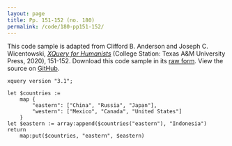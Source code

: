 ```yaml
---
layout: page
title: Pp. 151-152 (no. 180)
permalink: /code/180-pp151-152/
---
```


This code sample is adapted from Clifford B. Anderson and Joseph C. Wicentowski, 
[_XQuery for Humanists_](/) (College Station: Texas A&M University Press, 2020), 151-152. 
Download this code sample in its [raw form](/code/180-pp151-152/180-pp151-152.xq).
View the source on [GitHub](https://github.com/coding4humanists/xquery4humanists/blob/release/code/180-pp151-152/180-pp151-152.xq).

```xquery
xquery version "3.1";

let $countries :=
    map {
        "eastern": ["China", "Russia", "Japan"],
        "western": ["Mexico", "Canada", "United States"]
    }
let $eastern := array:append($countries("eastern"), "Indonesia")
return
    map:put($countries, "eastern", $eastern)
```  
